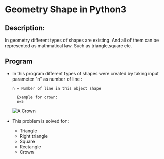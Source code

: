 # Geometry Shape in Python3 #

## Description: ##

In geometry different types of shapes are existing. And all of them can be represented as mathmatical law.
Such as triangle,square etc.

## Program ##

* In this program different types of shapes were created by taking input parameter "n" as number of line :

  ``` n = Number of line in this object shape ```
  ``` 
    Example for crown:
    n=5 
  ```
  ![A Crown ](Crown.png)
    
 * This problem is solved for :
    * Triangle
    * Right triangle
    * Square
    * Rectangle
    * Crown
